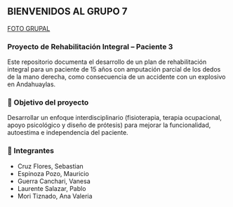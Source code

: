 ## BIENVENIDOS AL GRUPO 7

[FOTO GRUPAL](https://imgur.com/a/IU5xCC0)


### Proyecto de Rehabilitación Integral – Paciente 3

Este repositorio documenta el desarrollo de un plan de rehabilitación integral para un paciente de 15 años con amputación parcial de los dedos de la mano derecha, como consecuencia de un accidente con un explosivo en Andahuaylas.

### 🧠 Objetivo del proyecto
Desarrollar un enfoque interdisciplinario (fisioterapia, terapia ocupacional, apoyo psicológico y diseño de prótesis) para mejorar la funcionalidad, autoestima e independencia del paciente.


### 👥 Integrantes
- Cruz Flores, Sebastian
- Espinoza Pozo, Mauricio
- Guerra Canchari, Vanesa
- Laurente Salazar, Pablo
- Mori Tiznado, Ana Valeria



